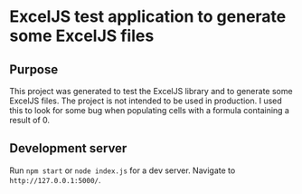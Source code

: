 # ExcelJS test application to generate some ExcelJS files

## Purpose

This project was generated to test the ExcelJS library and to generate some ExcelJS files. The project is not intended to be used in production.
I used this to look for some bug when populating cells with a formula containing a result of 0.

## Development server

Run `npm start` or `node index.js` for a dev server. Navigate to `http://127.0.0.1:5000/`.
